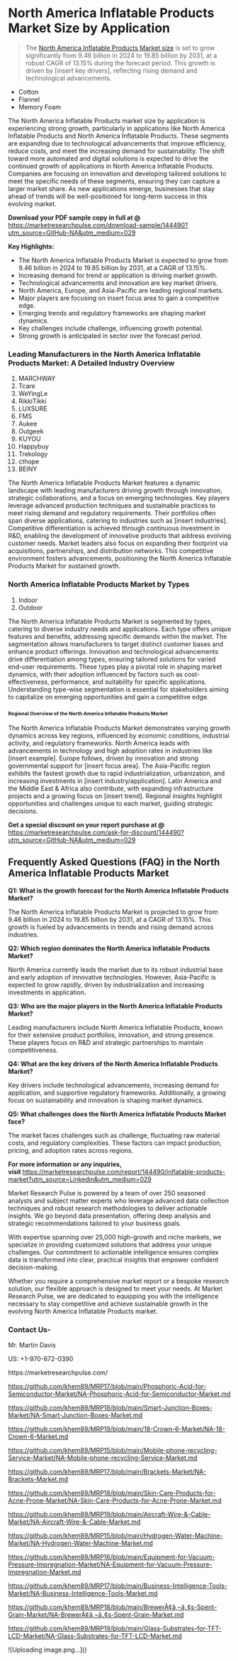 <h1>North America Inflatable Products Market&nbsp;Size by Application</h1><blockquote><p>The <a href="https://marketresearchpulse.com/download-sample/144490?utm_source=GitHub-NA&amp;utm_medium=029">North America Inflatable Products Market size</a> is set to grow significantly from 9.46 billion in 2024 to 19.85 billion by 2031, at a robust CAGR of 13.15% during the forecast period. This growth is driven by [insert key drivers], reflecting rising demand and technological advancements.</p></blockquote><ul><li>Cotton<li> Flannel<li> Memory Foam</li></ul><p>The North America Inflatable Products market size by application is experiencing strong growth, particularly in applications like North America Inflatable Products and North America Inflatable Products. These segments are expanding due to technological advancements that improve efficiency, reduce costs, and meet the increasing demand for sustainability. The shift toward more automated and digital solutions is expected to drive the continued growth of applications in North America Inflatable Products. Companies are focusing on innovation and developing tailored solutions to meet the specific needs of these segments, ensuring they can capture a larger market share. As new applications emerge, businesses that stay ahead of trends will be well-positioned for long-term success in this evolving market.</p><p><strong>Download your PDF sample copy in full at @ </strong><a href="https://marketresearchpulse.com/download-sample/144490?utm_source=GitHub-NA&amp;utm_medium=029">https://marketresearchpulse.com/download-sample/144490?utm_source=GitHub-NA&amp;utm_medium=029</a></p><p><strong>Key Highlights: </strong></p><ul><li>The North America Inflatable Products Market is expected to grow from 9.46 billion in 2024 to 19.85 billion by 2031, at a CAGR of 13.15%.</li><li>Increasing demand for trend or application is driving market growth.</li><li>Technological advancements and innovation are key market drivers.</li><li>North America, Europe, and Asia-Pacific are leading regional markets.</li><li>Major players are focusing on insert focus area to gain a competitive edge.</li><li>Emerging trends and regulatory frameworks are shaping market dynamics.</li><li>Key challenges include challenge, influencing growth potential.</li><li>Strong growth is anticipated in sector over the forecast period.</li></ul><h3>Leading Manufacturers in the North America Inflatable Products Market: A Detailed Industry Overview</h3><ol><li>MARCHWAY</li><li>Tcare</li><li>WeYingLe</li><li>RikkiTikki</li><li>LUXSURE</li><li>FMS</li><li>Aukee</li><li>Outgeek</li><li>KUYOU</li><li>Happybuy</li><li>Trekology</li><li>cthope</li><li>BEINY</li></ol><div class="flex max-w-full flex-col flex-grow"><div class="min-h-8 text-message flex w-full flex-col items-end gap-2 whitespace-normal break-words [.text-message+&amp;]:mt-5" dir="auto" data-message-author-role="assistant" data-message-id="fd8432e4-4910-450d-b182-61b7bfb0a01f" data-message-model-slug="gpt-4o"><div class="flex w-full flex-col gap-1 empty:hidden first:pt-[3px]"><div class="markdown prose w-full break-words dark:prose-invert light"><p>The North America Inflatable Products Market features a dynamic landscape with leading manufacturers driving growth through innovation, strategic collaborations, and a focus on emerging technologies. Key players leverage advanced production techniques and sustainable practices to meet rising demand and regulatory requirements. Their portfolios often span diverse applications, catering to industries such as [insert industries]. Competitive differentiation is achieved through continuous investment in R&amp;D, enabling the development of innovative products that address evolving customer needs. Market leaders also focus on expanding their footprint via acquisitions, partnerships, and distribution networks. This competitive environment fosters advancements, positioning the North America Inflatable Products Market for sustained growth.</p></div></div></div></div><h3>North America Inflatable Products Market by Types</h3><ol><li>Indoor<li> Outdoor</li></ol><div class="flex max-w-full flex-col flex-grow"><div class="min-h-8 text-message flex w-full flex-col items-end gap-2 whitespace-normal break-words [.text-message+&amp;]:mt-5" dir="auto" data-message-author-role="assistant" data-message-id="084470be-0bb7-4664-bddf-5156b4f41249" data-message-model-slug="gpt-4o-mini"><div class="flex w-full flex-col gap-1 empty:hidden first:pt-[3px]"><div class="markdown prose w-full break-words dark:prose-invert light"><p>The North America Inflatable Products Market is segmented by types, catering to diverse industry needs and applications. Each type offers unique features and benefits, addressing specific demands within the market. The segmentation allows manufacturers to target distinct customer bases and enhance product offerings. Innovation and technological advancements drive differentiation among types, ensuring tailored solutions for varied end-user requirements. These types play a pivotal role in shaping market dynamics, with their adoption influenced by factors such as cost-effectiveness, performance, and suitability for specific applications. Understanding type-wise segmentation is essential for stakeholders aiming to capitalize on emerging opportunities and gain a competitive edge.</p></div></div></div></div><h3><span style="font-size: 11px;">Regional Overview of the North America Inflatable Products Market</span></h3><div class="flex max-w-full flex-col flex-grow"><div class="min-h-8 text-message flex w-full flex-col items-end gap-2 whitespace-normal break-words [.text-message+&amp;]:mt-5" dir="auto" data-message-author-role="assistant" data-message-id="e9038762-ce64-4e30-91c9-9bd413514231" data-message-model-slug="gpt-4o-mini"><div class="flex w-full flex-col gap-1 empty:hidden first:pt-[3px]"><div class="markdown prose w-full break-words dark:prose-invert light"><p>The North America Inflatable Products Market demonstrates varying growth dynamics across key regions, influenced by economic conditions, industrial activity, and regulatory frameworks. North America leads with advancements in technology and high adoption rates in industries like [insert example]. Europe follows, driven by innovation and strong governmental support for [insert focus area]. The Asia-Pacific region exhibits the fastest growth due to rapid industrialization, urbanization, and increasing investments in [insert industry/application]. Latin America and the Middle East &amp; Africa also contribute, with expanding infrastructure projects and a growing focus on [insert trend]. Regional insights highlight opportunities and challenges unique to each market, guiding strategic decisions.</p></div></div></div></div><p><strong>Get a special discount on your report purchase at @ </strong><a href="https://marketresearchpulse.com/ask-for-discount/144490?utm_source=GitHub-NA&amp;utm_medium=029">https://marketresearchpulse.com/ask-for-discount/144490?utm_source=GitHub-NA&amp;utm_medium=029</a></p><h2>Frequently Asked Questions (FAQ) in the North America Inflatable Products Market</h2><p><strong>Q1: What is the growth forecast for the North America Inflatable Products Market?</strong></p><p>The North America Inflatable Products Market is projected to grow from 9.46 billion in 2024 to 19.85 billion by 2031, at a CAGR of 13.15%. This growth is fueled by advancements in trends and rising demand across industries.</p><p><strong>Q2: Which region dominates the North America Inflatable Products Market?</strong></p><p>North America currently leads the market due to its robust industrial base and early adoption of innovative technologies. However, Asia-Pacific is expected to grow rapidly, driven by industrialization and increasing investments in application.</p><p><strong>Q3: Who are the major players in the North America Inflatable Products Market?</strong></p><p>Leading manufacturers include North America Inflatable Products, known for their extensive product portfolios, innovation, and strong presence. These players focus on R&amp;D and strategic partnerships to maintain competitiveness.</p><p><strong>Q4: What are the key drivers of the North America Inflatable Products Market?</strong></p><p>Key drivers include technological advancements, increasing demand for application, and supportive regulatory frameworks. Additionally, a growing focus on sustainability and innovation is shaping market dynamics.</p><p><strong>Q5: What challenges does the North America Inflatable Products Market face?</strong></p><p>The market faces challenges such as challenge, fluctuating raw material costs, and regulatory complexities. These factors can impact production, pricing, and adoption rates across regions.</p><p><strong>For more information or any inquiries, visit&nbsp;</strong><a href="https://marketresearchpulse.com/report/144490/inflatable-products-market?utm_source=Linkedin&utm_medium=029">https://marketresearchpulse.com/report/144490/inflatable-products-market?utm_source=Linkedin&utm_medium=029</a></p><p>Market Research Pulse is powered by a team of over 250 seasoned analysts and subject matter experts who leverage advanced data collection techniques and robust research methodologies to deliver actionable insights. We go beyond data presentation, offering deep analysis and strategic recommendations tailored to your business goals.</p><p>With expertise spanning over 25,000 high-growth and niche markets, we specialize in providing customized solutions that address your unique challenges. Our commitment to actionable intelligence ensures complex data is transformed into clear, practical insights that empower confident decision-making.</p><p>Whether you require a comprehensive market report or a bespoke research solution, our flexible approach is designed to meet your needs. At Market Research Pulse, we are dedicated to equipping you with the intelligence necessary to stay competitive and achieve sustainable growth in the evolving North America Inflatable Products market.</p><h3><strong>Contact Us-</strong></h3><p>Mr. Martin Davis</p><p>US: +1-970-672-0390</p><p>https://marketresearchpulse.com/</p><p><a href="https://github.com/khem89/MRP17/blob/main/Phosphoric-Acid-for-Semiconductor-Market/NA-Phosphoric-Acid-for-Semiconductor-Market.md">https://github.com/khem89/MRP17/blob/main/Phosphoric-Acid-for-Semiconductor-Market/NA-Phosphoric-Acid-for-Semiconductor-Market.md</a></p><p><a href="https://github.com/khem89/MRP18/blob/main/Smart-Junction-Boxes-Market/NA-Smart-Junction-Boxes-Market.md">https://github.com/khem89/MRP18/blob/main/Smart-Junction-Boxes-Market/NA-Smart-Junction-Boxes-Market.md</a></p><p><a href="https://github.com/khem89/MRP19/blob/main/18-Crown-6-Market/NA-18-Crown-6-Market.md">https://github.com/khem89/MRP19/blob/main/18-Crown-6-Market/NA-18-Crown-6-Market.md</a></p><p><a href="https://github.com/khem89/MRP15/blob/main/Mobile-phone-recycling-Service-Market/NA-Mobile-phone-recycling-Service-Market.md">https://github.com/khem89/MRP15/blob/main/Mobile-phone-recycling-Service-Market/NA-Mobile-phone-recycling-Service-Market.md</a></p><p><a href="https://github.com/khem89/MRP17/blob/main/Brackets-Market/NA-Brackets-Market.md">https://github.com/khem89/MRP17/blob/main/Brackets-Market/NA-Brackets-Market.md</a></p><p><a href="https://github.com/khem89/MRP18/blob/main/Skin-Care-Products-for-Acne-Prone-Market/NA-Skin-Care-Products-for-Acne-Prone-Market.md">https://github.com/khem89/MRP18/blob/main/Skin-Care-Products-for-Acne-Prone-Market/NA-Skin-Care-Products-for-Acne-Prone-Market.md</a></p><p><a href="https://github.com/khem89/MRP19/blob/main/Aircraft-Wire-&-Cable-Market/NA-Aircraft-Wire-&-Cable-Market.md">https://github.com/khem89/MRP19/blob/main/Aircraft-Wire-&-Cable-Market/NA-Aircraft-Wire-&-Cable-Market.md</a></p><p><a href="https://github.com/khem89/MRP15/blob/main/Hydrogen-Water-Machine-Market/NA-Hydrogen-Water-Machine-Market.md">https://github.com/khem89/MRP15/blob/main/Hydrogen-Water-Machine-Market/NA-Hydrogen-Water-Machine-Market.md</a></p><p><a href="https://github.com/khem89/MRP16/blob/main/Equipment-for-Vacuum-Pressure-Impregnation-Market/NA-Equipment-for-Vacuum-Pressure-Impregnation-Market.md">https://github.com/khem89/MRP16/blob/main/Equipment-for-Vacuum-Pressure-Impregnation-Market/NA-Equipment-for-Vacuum-Pressure-Impregnation-Market.md</a></p><p><a href="https://github.com/khem89/MRP17/blob/main/Business-Intelligence-Tools-Market/NA-Business-Intelligence-Tools-Market.md">https://github.com/khem89/MRP17/blob/main/Business-Intelligence-Tools-Market/NA-Business-Intelligence-Tools-Market.md</a></p><p><a href="https://github.com/khem89/MRP18/blob/main/BrewerÃ¢â‚¬â„¢s-Spent-Grain-Market/NA-BrewerÃ¢â‚¬â„¢s-Spent-Grain-Market.md">https://github.com/khem89/MRP18/blob/main/BrewerÃ¢â‚¬â„¢s-Spent-Grain-Market/NA-BrewerÃ¢â‚¬â„¢s-Spent-Grain-Market.md</a></p><p><a href="https://github.com/khem89/MRP19/blob/main/Glass-Substrates-for-TFT-LCD-Market/NA-Glass-Substrates-for-TFT-LCD-Market.md">https://github.com/khem89/MRP19/blob/main/Glass-Substrates-for-TFT-LCD-Market/NA-Glass-Substrates-for-TFT-LCD-Market.md</a></p>
![Uploading image.png…]()
